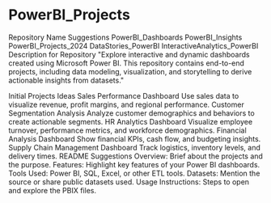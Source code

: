 # PowerBI_Projects
Repository Name Suggestions
PowerBI_Dashboards
PowerBI_Insights
PowerBI_Projects_2024
DataStories_PowerBI
InteractiveAnalytics_PowerBI
Description for Repository
"Explore interactive and dynamic dashboards created using Microsoft Power BI. This repository contains end-to-end projects, including data modeling, visualization, and storytelling to derive actionable insights from datasets."

Initial Projects Ideas
Sales Performance Dashboard
Use sales data to visualize revenue, profit margins, and regional performance.
Customer Segmentation Analysis
Analyze customer demographics and behaviors to create actionable segments.
HR Analytics Dashboard
Visualize employee turnover, performance metrics, and workforce demographics.
Financial Analysis Dashboard
Show financial KPIs, cash flow, and budgeting insights.
Supply Chain Management Dashboard
Track logistics, inventory levels, and delivery times.
README Suggestions
Overview: Brief about the projects and the purpose.
Features: Highlight key features of your Power BI dashboards.
Tools Used: Power BI, SQL, Excel, or other ETL tools.
Datasets: Mention the source or share public datasets used.
Usage Instructions: Steps to open and explore the PBIX files.
